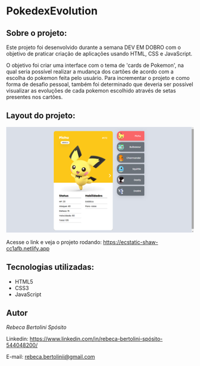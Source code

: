 # PokedexEvolution

## Sobre o projeto:

Este projeto foi desenvolvido durante a semana DEV EM DOBRO com o objetivo de praticar criação de aplicações usando HTML, CSS e JavaScript.

O objetivo foi criar uma interface com o tema de 'cards de Pokemon', na qual seria possível realizar a mudança dos cartões de acordo com a escolha do pokemon feita pelo usuário. Para incrementar o projeto e como forma de desafio pessoal, também foi determinado que deveria ser possível visualizar as evoluções de cada pokemon escolhido através de setas presentes nos cartões.

## Layout do projeto:

![](src/imagens/layout.jpg)

Acesse o link e veja o projeto rodando: <https://ecstatic-shaw-cc1afb.netlify.app>

## Tecnologias utilizadas:

* HTML5
* CSS3
* JavaScript

## Autor

*Rebeca Bertolini Spósito*

Linkedin:
<https://www.linkedin.com/in/rebeca-bertolini-spósito-544048200/>

E-mail:
<rebeca.bertolinii@gmail.com>







